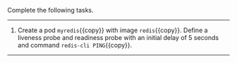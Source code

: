 Complete the following tasks.

---

1. Create a pod `myredis`{{copy}} with image `redis`{{copy}}. Define a liveness probe and readiness probe with an initial delay of 5 seconds and command `redis-cli PING`{{copy}}.

---
<br/>
<br/>
